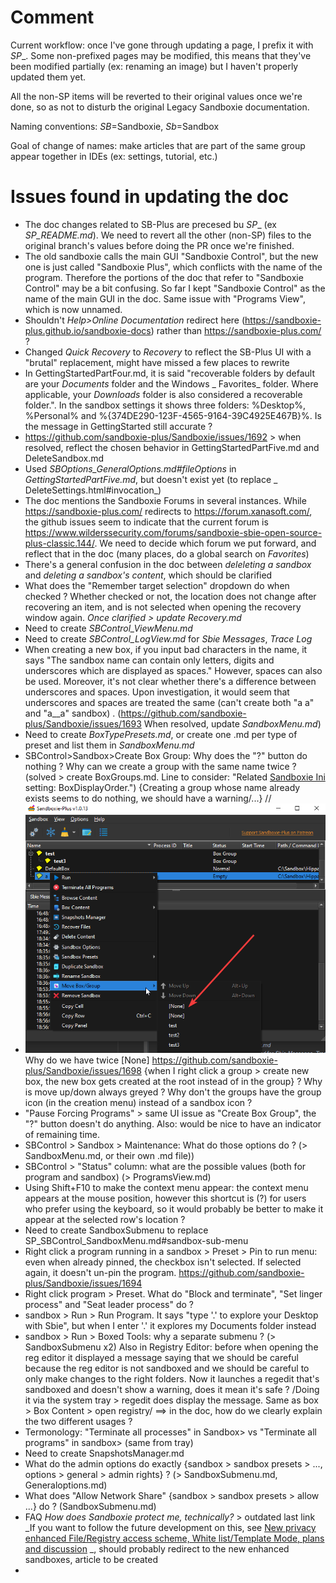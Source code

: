 # Comment

Current workflow: once I've gone through updating a page, I prefix it with _SP__. Some non-prefixed pages may be
modified, this means that they've been modified partially (ex: renaming an image) but I haven't properly updated them
yet.

All the non-SP items will be reverted to their original values once we're done, so as not to disturb the original Legacy
Sandboxie documentation.

Naming conventions: _SB_=Sandboxie, _Sb_=Sandbox

Goal of change of names: make articles that are part of the same group appear together in IDEs (ex: settings, tutorial,
etc.)

# Issues found in updating the doc

* The doc changes related to SB-Plus are precesed bu _SP__ (ex _SP_README.md_). We need to revert all the other (non-SP)
  files to the original branch's values before doing the PR once we're finished.
* The old sandboxie calls the main GUI "Sandboxie Control", but the new one is just called "Sandboxie Plus", which
  conflicts with the name of the program. Therefore the portions of the doc that refer to "Sandboxie Control" may be a
  bit confusing. So far I kept "Sandboxie Control" as the name of the main GUI in the doc. Same issue with "Programs
  View", which is now unnamed.
* Shouldn't _Help>Online Documentation_ redirect here (https://sandboxie-plus.github.io/sandboxie-docs) rather
  than https://sandboxie-plus.com/ ?
* Changed _Quick Recovery_ to _Recovery_ to reflect the SB-Plus UI with a "brutal" replacement, might have missed a few
  places to rewrite
* In GettingStartedPartFour.md, it is said "recoverable folders by default are your _Documents_ folder and the Windows _
  Favorites_ folder. Where applicable, your _Downloads_ folder is also considered a recoverable folder.". In the sandbox
  settings it shows three folders: %Desktop%, %Personal% and %{374DE290-123F-4565-9164-39C4925E467B}%. Is the message in
  GettingStarted still accurate ?
* https://github.com/sandboxie-plus/Sandboxie/issues/1692 > when resolved, reflect the chosen behavior in
  GettingStartedPartFive.md and DeleteSandbox.md
* Used _SBOptions_GeneralOptions.md#fileOptions_ in _GettingStartedPartFive.md_, but doesn't exist yet (to replace _
  DeleteSettings.html#invocation_)
* The doc mentions the Sandboxie Forums in several instances. While https://sandboxie-plus.com/ redirects
  to https://forum.xanasoft.com/, the github issues seem to indicate that the current forum
  is https://www.wilderssecurity.com/forums/sandboxie-sbie-open-source-plus-classic.144/. We need to decide which forum
  we put forward, and reflect that in the doc (many places, do a global search on _Favorites_)
* There's a general confusion in the doc between _deleleting a sandbox_ and _deleting a sandbox's content_, which should
  be clarified
* What does the "Remember target selection" dropdown do when checked ? Whether checked or not, the location does not
  change after recovering an item, and is not selected when opening the recovery window again. _Once clarified > update
  Recovery.md_
* Need to create _SBControl_ViewMenu.md_
* Need to create _SBControl_LogView.md_ for _Sbie Messages_, _Trace Log_
* When creating a new box, if you input bad characters in the name, it says "The sandbox name can contain only letters,
  digits and underscores which are displayed as spaces." However, spaces can also be used. Moreover, it's not clear
  whether there's a difference between underscores and spaces. Upon investigation, it would seem that underscores and
  spaces are treated the same (can't create both "a a" and "a__a" sandbox)
  . (https://github.com/sandboxie-plus/Sandboxie/issues/1693 When resolved, update _SandboxMenu.md_)
* Need to create _BoxTypePresets.md_, or create one .md per type of preset and list them in _SandboxMenu.md_
* SBControl>Sandbox>Create Box Group: Why does the "?" button do nothing ? Why can we create a group with the same name
  twice ? (solved > create BoxGroups.md. Line to consider: "Related [Sandboxie Ini](SandboxieIni.md)
  setting: BoxDisplayOrder.") {Creating a group whose name already exists seems to do nothing, we should have a
  warning/...} //
* ![](Media/temp_1.png) Why do we have twice [None] https://github.com/sandboxie-plus/Sandboxie/issues/1698 {when I
  right click a group > create new box, the new box gets created at the root instead of in the group} ? Why is move
  up/down always greyed ? Why don't the groups have the group icon (in the creation menu) instead of a sandbox icon ?
* "Pause Forcing Programs" > same UI issue as "Create Box Group", the "?" button doesn't do anything. Also: would be
  nice to have an indicator of remaining time.
* SBControl > Sandbox > Maintenance: What do those options do ? (> SandboxMenu.md, or their own .md file))
* SBControl > "Status" column: what are the possible values (both for program and sandbox) (> ProgramsView.md)
* Using Shift+F10 to make the context menu appear: the context menu appears at the mouse position, however this shortcut
  is (?) for users who prefer using the keyboard, so it would probably be better to make it appear at the selected row's
  location ?
* Need to create SandboxSubmenu to replace SP_SBControl_SandboxMenu.md#sandbox-sub-menu
* Right click a program running in a sandbox > Preset > Pin to run menu: even when already pinned, the checkbox isn't
  selected. If selected again, it doesn't un-pin the program. https://github.com/sandboxie-plus/Sandboxie/issues/1694
* Right click program > Preset. What do "Block and terminate", "Set linger process" and "Seat leader process" do ?
* sandbox > Run > Run Program. It says "type '.' to explore your Desktop with Sbie", but when I enter '.' it explores my
  Documents folder instead
* sandbox > Run > Boxed Tools: why a separate submenu ? (> SandboxSubmenu x2) Also in Registry Editor: before when
  opening the reg editor it displayed a message saying that we should be careful because the reg editor is not sandboxed
  and we should be careful to only make changes to the right folders. Now it launches a regedit that's sandboxed and
  doesn't show a warning, does it mean it's safe ? /Doing it via the system tray > regedit does display the message.
  Same as box > Box Content > open registry/ ==> in the doc, how do we clearly explain the two different usages ?
* Termonology: "Terminate all processes" in Sandbox> vs "Terminate all programs" in sandbox> (same from tray)
* Need to create SnapshotsManager.md
* What do the admin options do exactly {sandbox > sandbox presets > ..., options > general > admin rights} ? (>
  SandboxSubmenu.md, Generaloptions.md)
* What does "Allow Network Share" {sandbox > sandbox presets > allow ...} do ? (SandboxSubmenu.md)
* FAQ _How does Sandboxie protect me, technically?_ > outdated last link _If you want to follow the future development
  on this,
  see [New privacy enhanced File/Registry access scheme, White list/Template Mode, plans and discussion](https://github.com/sandboxie-plus/Sandboxie/issues/890)
  _, should probably redirect to the new enhanced sandboxes, article to be created
* 